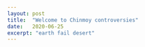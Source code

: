 ```yaml
---
layout: post
title:  "Welcome to Chinmoy controversies"
date:   2020-06-25
excerpt: "earth fail desert"
---
```

